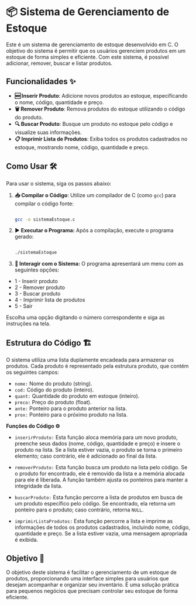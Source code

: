 # 📦 Sistema de Gerenciamento de Estoque

Este é um sistema de gerenciamento de estoque desenvolvido em C. O objetivo do sistema é permitir que os usuários gerenciem produtos em um estoque de forma simples e eficiente. Com este sistema, é possível adicionar, remover, buscar e listar produtos. 

## Funcionalidades ✨

- **🆕 Inserir Produto**: Adicione novos produtos ao estoque, especificando o nome, código, quantidade e preço.
- **🗑️ Remover Produto**: Remova produtos do estoque utilizando o código do produto.
- **🔍 Buscar Produto**: Busque um produto no estoque pelo código e visualize suas informações.
- **📋 Imprimir Lista de Produtos**: Exiba todos os produtos cadastrados no estoque, mostrando nome, código, quantidade e preço.

## Como Usar 🛠️

Para usar o sistema, siga os passos abaixo:

1. **📥 Compilar o Código**: Utilize um compilador de C (como `gcc`) para compilar o código fonte:
   
   ```bash
   
   gcc -o sistemaEstoque.c

2. **▶️ Executar o Programa:** Após a compilação, execute o programa gerado:

     ```bash

    ./sistemaEstoque

3. **📜 Interagir com o Sistema:** O programa apresentará um menu com as seguintes opções:

- 1 - Inserir produto
- 2 - Remover produto
- 3 - Buscar produto
- 4 - Imprimir lista de produtos
- 5 - Sair
  
Escolha uma opção digitando o número correspondente e siga as instruções na tela.

## Estrutura do Código 🏗️

O sistema utiliza uma lista duplamente encadeada para armazenar os produtos. Cada produto é representado pela estrutura produto, que contém os seguintes campos:

- `nome:` Nome do produto (string).
- `cod:` Código do produto (inteiro).
- `quant:` Quantidade do produto em estoque (inteiro).
- `preco:` Preço do produto (float).
- `ante:` Ponteiro para o produto anterior na lista.
- `prox:` Ponteiro para o próximo produto na lista.

**Funções do Código ⚙️**

- ``inserirProduto:`` Esta função aloca memória para um novo produto, preenche seus dados (nome, código, quantidade e preço) e insere o produto na lista. Se a lista estiver vazia, o produto se torna o primeiro elemento; caso contrário, ele é adicionado ao final da lista.

- ``removerProduto:`` Esta função busca um produto na lista pelo código. Se o produto for encontrado, ele é removido da lista e a memória alocada para ele é liberada. A função também ajusta os ponteiros para manter a integridade da lista.

- ``buscarProduto:`` Esta função percorre a lista de produtos em busca de um produto específico pelo código. Se encontrado, ela retorna um ponteiro para o produto; caso contrário, retorna `NULL`.

- ``imprimirListaProdutos:`` Esta função percorre a lista e imprime as informações de todos os produtos cadastrados, incluindo nome, código, quantidade e preço. Se a lista estiver vazia, uma mensagem apropriada é exibida.

## Objetivo 🎯
O objetivo deste sistema é facilitar o gerenciamento de um estoque de produtos, proporcionando uma interface simples para usuários que desejam acompanhar e organizar seu inventário. É uma solução prática para pequenos negócios que precisam controlar seu estoque de forma eficiente.
